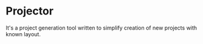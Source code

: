 # Projector

It's a project generation tool written to simplify creation of new projects with known layout.
